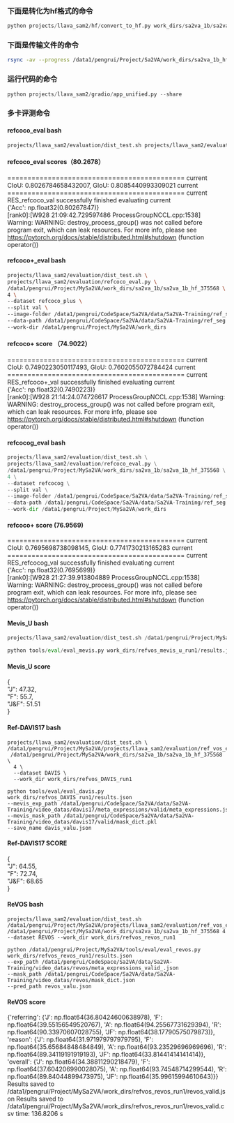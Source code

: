 ### 下面是转化为hf格式的命令
```python
python projects/llava_sam2/hf/convert_to_hf.py work_dirs/sa2va_1b/sa2va_1b.py work_dirs/sa2va_1b/iter_196000.pth --save-path work_dirs/sa2va_1b_hf_196000
```
### 下面是传输文件的命令
```bash
rsync -av --progress /data1/pengrui/Project/Sa2VA/work_dirs/sa2va_1b_hf_375568 pengr@10.1.10.191:/data1/pengrui/project/Sa2VA/work_dirs
```
### 运行代码的命令
```python
python projects/llava_sam2/gradio/app_unified.py --share
```
### 多卡评测命令
#### refcoco_eval bash
```bash
projects/llava_sam2/evaluation/dist_test.sh projects/llava_sam2/evaluation/refcoco_eval.py /data1/pengrui/Model/ByteDance/Sa2VA-1B 4 --dataset refcoco --split val --image-folder /data1/pengrui/CodeSpace/Sa2VA/data/Sa2VA-Training/ref_seg/refcoco/coco2014/train2014 --data-path /data1/pengrui/CodeSpace/Sa2VA/data/Sa2VA-Training/ref_seg --work-dir /data1/pengrui/Project/MySa2VA/work_dirs
  ```
#### refcoco_eval scores（80.2678）
============================================ current  
CIoU: 0.8026784658432007, GIoU: 0.8085440993309021 current  
============================================ current  
RES_refcoco_val successfully finished evaluating current  
{'Acc': np.float32(0.80267847)}  
[rank0]:[W928 21:09:42.729597486 ProcessGroupNCCL.cpp:1538] Warning: WARNING: destroy_process_group() was not called before program exit, which can leak resources. For more info, please see https://pytorch.org/docs/stable/distributed.html#shutdown (function operator())  
#### refcoco+_eval bash
```bash
projects/llava_sam2/evaluation/dist_test.sh \
projects/llava_sam2/evaluation/refcoco_eval.py \
/data1/pengrui/Project/MySa2VA/work_dirs/sa2va_1b/sa2va_1b_hf_375568 \
4 \
--dataset refcoco_plus \
--split val \
--image-folder /data1/pengrui/CodeSpace/Sa2VA/data/Sa2VA-Training/ref_seg/refcoco+/coco2014/train2014 \
--data-path /data1/pengrui/CodeSpace/Sa2VA/data/Sa2VA-Training/ref_seg \
--work-dir /data1/pengrui/Project/MySa2VA/work_dirs
```
#### refcoco+ score （74.9022）
============================================ current  
CIoU: 0.7490223050117493, GIoU: 0.7602055072784424 current  
============================================ current  
RES_refcoco+_val successfully finished evaluating current  
{'Acc': np.float32(0.7490223)}  
[rank0]:[W928 21:14:24.074726617 ProcessGroupNCCL.cpp:1538] Warning: WARNING: destroy_process_group() was not called before program exit, which can leak resources. For more info, please see https://pytorch.org/docs/stable/distributed.html#shutdown (function operator())  

#### refcocog_eval bash
```python
projects/llava_sam2/evaluation/dist_test.sh \
projects/llava_sam2/evaluation/refcoco_eval.py \
/data1/pengrui/Project/MySa2VA/work_dirs/sa2va_1b/sa2va_1b_hf_375568 \
4 \
--dataset refcocog \
--split val \
--image-folder /data1/pengrui/CodeSpace/Sa2VA/data/Sa2VA-Training/ref_seg/refcocog/coco2014/train2014 \
--data-path /data1/pengrui/CodeSpace/Sa2VA/data/Sa2VA-Training/ref_seg \
--work-dir /data1/pengrui/Project/MySa2VA/work_dirs
```
 #### refcoco+ score (76.9569)
============================================ current  
CIoU: 0.7695698738098145, GIoU: 0.7741730213165283 current  
============================================ current  
RES_refcocog_val successfully finished evaluating current  
{'Acc': np.float32(0.7695699)}  
[rank0]:[W928 21:27:39.913804889 ProcessGroupNCCL.cpp:1538] Warning: WARNING: destroy_process_group() was not called before program exit, which can leak resources. For more info, please see https://pytorch.org/docs/stable/distributed.html#shutdown (function operator())  
 #### Mevis_U bash
```python
projects/llava_sam2/evaluation/dist_test.sh /data1/pengrui/Project/MySa2VA/projects/llava_sam2/evaluation/ref_vos_eval.py /data1/pengrui/Project/MySa2VA/work_dirs/sa2va_1b/sa2va_1b_hf_375568 4 --dataset MEVIS_U --work_dir work_dirs/refvos_mevis_u_run1
```

```python
python tools/eval/eval_mevis.py work_dirs/refvos_mevis_u_run1/results.json --mevis_exp_path /data1/pengrui/CodeSpace/Sa2VA/data/Sa2VA-Training/video_datas/mevis/valid_u/meta_expressions.json --mevis_mask_path /data1/pengrui/CodeSpace/Sa2VA/data/Sa2VA-Training/video_datas/mevis/valid_u/mask_dict.json --save_name mevis_valu.json
```
#### Mevis_U score
{  
    "J": 47.32,  
    "F": 55.7,  
    "J&F": 51.51  
}  

#### Ref-DAVIS17 bash
```
projects/llava_sam2/evaluation/dist_test.sh \
/data1/pengrui/Project/MySa2VA/projects/llava_sam2/evaluation/ref_vos_eval.py\
 /data1/pengrui/Project/MySa2VA/work_dirs/sa2va_1b/sa2va_1b_hf_375568 \
  4 \
  --dataset DAVIS \
  --work_dir work_dirs/refvos_DAVIS_run1
```

```
python tools/eval/eval_davis.py work_dirs/refvos_DAVIS_run1/results.json 
--mevis_exp_path /data1/pengrui/CodeSpace/Sa2VA/data/Sa2VA-Training/video_datas/davis17/meta_expressions/valid/meta_expressions.json
--mevis_mask_path /data1/pengrui/CodeSpace/Sa2VA/data/Sa2VA-Training/video_datas/davis17/valid/mask_dict.pkl
--save_name davis_valu.json
```
#### Ref-DAVIS17 SCORE
{  
    "J": 64.55,  
    "F": 72.74,  
    "J&F": 68.65  
}  


#### ReVOS bash
```
projects/llava_sam2/evaluation/dist_test.sh /data1/pengrui/Project/MySa2VA/projects/llava_sam2/evaluation/ref_vos_eval.py /data1/pengrui/Project/MySa2VA/work_dirs/sa2va_1b/sa2va_1b_hf_375568 4 --dataset REVOS --work_dir work_dirs/refvos_revos_run1
```

```
python /data1/pengrui/Project/MySa2VA/tools/eval/eval_revos.py work_dirs/refvos_revos_run1/results.json 
--exp_path /data1/pengrui/CodeSpace/Sa2VA/data/Sa2VA-Training/video_datas/revos/meta_expressions_valid_.json
--mask_path /data1/pengrui/CodeSpace/Sa2VA/data/Sa2VA-Training/video_datas/revos/mask_dict.json
--pred_path revos_valu.json
```
#### ReVOS score
{'referring': {'J': np.float64(36.80424600638978), 'F': np.float64(39.55156549520767), 'A': np.float64(94.25567731629394), 'R': np.float64(90.33970607028755), 'JF': np.float64(38.17790575079873)}, 'reason': {'J': np.float64(31.971979797979795), 'F': np.float64(35.65684848484849), 'A': np.float64(93.23529696969696), 'R': np.float64(89.34119191919193), 'JF': np.float64(33.81441414141414)}, 'overall': {'J': np.float64(34.38811290218479), 'F': np.float64(37.604206990028075), 'A': np.float64(93.74548714299544), 'R': np.float64(89.84044899473975), 'JF': np.float64(35.99615994610643)}}
Results saved to /data1/pengrui/Project/MySa2VA/work_dirs/refvos_revos_run1/revos_valid.json
Results saved to /data1/pengrui/Project/MySa2VA/work_dirs/refvos_revos_run1/revos_valid.csv
time: 136.8206 s
